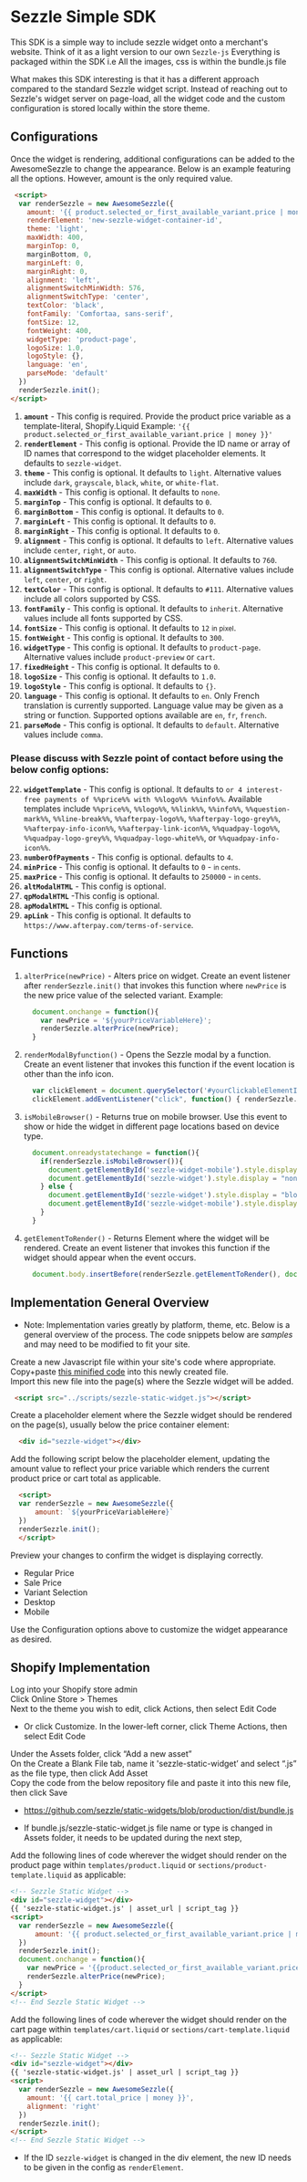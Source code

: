 # Sezzle Simple SDK 

This SDK is a simple way to include sezzle widget onto a merchant's website.
Think of it as a light version to our own `Sezzle-js` 
Everything is packaged within the SDK i.e All the images, css is within the bundle.js file 

What makes this SDK interesting is that it has a different approach compared to the standard Sezzle widget script. Instead of reaching out to Sezzle's widget server on page-load, all the widget code and the custom configuration is stored locally within the store theme. 


## Configurations

Once the widget is rendering, additional configurations can be added to the AwesomeSezzle to change the appearance. Below is an example featuring all the options. However, amount is the only required value.

```html
 <script>  
  var renderSezzle = new AwesomeSezzle({ 
    amount: '{{ product.selected_or_first_available_variant.price | money }}',
    renderElement: 'new-sezzle-widget-container-id',
    theme: 'light',
    maxWidth: 400,
    marginTop: 0,
    marginBottom, 0,
    marginLeft: 0,
    marginRight: 0,
    alignment: 'left',
    alignmentSwitchMinWidth: 576,
    alignmentSwitchType: 'center',
    textColor: 'black',
    fontFamily: 'Comfortaa, sans-serif',
    fontSize: 12,
    fontWeight: 400,
    widgetType: 'product-page',
    logoSize: 1.0,
    logoStyle: {},
    language: 'en',
    parseMode: 'default'
  })
  renderSezzle.init();
</script>
```

1. **`amount`** - This config is required. Provide the product price variable as a template-literal,  Shopify.Liquid Example: `'{{ product.selected_or_first_available_variant.price | money }}'`
2. **`renderElement`** - This config is optional. Provide the ID name or array of ID names that correspond to the widget placeholder elements. It defaults to `sezzle-widget`.
3. **`theme`** - This config is optional. It defaults to `light`. Alternative values include `dark`, `grayscale`, `black`, `white`, or `white-flat`.
4. **`maxWidth`** - This config is optional. It defaults to `none`.
5. **`marginTop`** - This config is optional. It defaults to `0`.
6. **`marginBottom`** - This config is optional. It defaults to `0`.
7. **`marginLeft`** - This config is optional. It defaults to `0`.
8. **`marginRight`** - This config is optional. It defaults to `0`.
9. **`alignment`** - This config is optional. It defaults to `left`. Alternative values include `center`, `right`, or `auto`.
10. **`alignmentSwitchMinWidth`** - This config is optional. It defaults to `760`.
11. **`alignmentSwitchType`** - This config is optional. Alternative values include `left`, `center`, or `right`.
12. **`textColor`** - This config is optional. It defaults to `#111`. Alternative values include all colors supported by CSS.
13. **`fontFamily`** - This config is optional. It defaults to `inherit`. Alternative values include all fonts supported by CSS.
14. **`fontSize`** - This config is optional. It defaults to `12` <small>in pixel</small>. 
15. **`fontWeight`** - This config is optional. It defaults to `300`.
16. **`widgetType`** - This config is optional. It defaults to `product-page`. Alternative values include `product-preview` or `cart`.
17. **`fixedHeight`** - This config is optional. It defaults to `0`.
18. **`logoSize`** - This config is optional. It defaults to `1.0`.
19. **`logoStyle`** - This config is optional. It defaults to `{}`.
20. **`language`** - This config is optional. It defaults to `en`. Only French translation is currently supported. Language value may be given as a string or function. Supported options available are `en`, `fr`, `french`.
21. **`parseMode`** - This config is optional. It defaults to `default`. Alternative values include `comma`.

### <b>Please discuss with Sezzle point of contact before using the below config options:</b>
22. **`widgetTemplate`**  - This config is optional. It defaults to `or 4 interest-free payments of %%price%% with %%logo%% %%info%%`. Available templates include `%%price%%`, `%%logo%%`, `%%link%%`, `%%info%%`, `%%question-mark%%`, `%%line-break%%`, `%%afterpay-logo%%`, `%%afterpay-logo-grey%%`, `%%afterpay-info-icon%%`, `%%afterpay-link-icon%%`, `%%quadpay-logo%%`, `%%quadpay-logo-grey%%`, `%%quadpay-logo-white%%`, or `%%quadpay-info-icon%%`.
23. **`numberOfPayments`** - This config is optional. defaults to `4`.
24. **`minPrice`** - This config is optional. It defaults to `0` - <small>in cents</small>.
25. **`maxPrice`** - This config is optional. It defaults to `250000` - <small>in cents</small>.
26. **`altModalHTML`** - This config is optional.
27. **`qpModalHTML`** -This config is optional.
28. **`apModalHTML`** - This config is optional.
29. **`apLink`** - This config is optional. It defaults to `https://www.afterpay.com/terms-of-service`.


## Functions

1. `alterPrice(newPrice)` - Alters price on widget. Create an event listener after `renderSezzle.init()` that invokes this function where `newPrice` is the new price value of the selected variant. Example:
    ```js
      document.onchange = function(){
        var newPrice = '${yourPriceVariableHere}'; 
        renderSezzle.alterPrice(newPrice);
      }
    ```

2. `renderModalByfunction()` - Opens the Sezzle modal by a function. Create an event listener that invokes this function if the event location is other than the info icon.
    ```js
      var clickElement = document.querySelector('#yourClickableElementIdHere')
      clickElement.addEventListener("click", function() { renderSezzle.renderModalByfunction() });
    ```

3. `isMobileBrowser()` - Returns true on mobile browser. Use this event to show or hide the widget in different page locations based on device type.
    ```js
      document.onreadystatechange = function(){
        if(renderSezzle.isMobileBrowser()){
          document.getElementById('sezzle-widget-mobile').style.display = "block";
          document.getElementById('sezzle-widget').style.display = "none";
        } else {
          document.getElementById('sezzle-widget').style.display = "block";
          document.getElementById('sezzle-widget-mobile').style.display = "none";
        }
      } 
    ```

4. `getElementToRender()` - Returns Element where the widget will be rendered. Create an event listener that invokes this function if the widget should appear when the event occurs.
    ```js
      document.body.insertBefore(renderSezzle.getElementToRender(), document.getElementById('price').nextElementSibling);
    ```

## Implementation General Overview

* Note: Implementation varies greatly by platform, theme, etc. Below is a general overview of the process. The code snippets below are <i>samples</i> and may need to be modified to fit your site.

Create a new Javascript file within your site's code where appropriate. <br/>
Copy+paste  <a href="https://github.com/sezzle/static-widgets/blob/production/dist/bundle.js">this minified code</a> into this newly created file.<br/>
Import this new file into the page(s) where the Sezzle widget will be added.<br/>
 ```html
  <script src="../scripts/sezzle-static-widget.js"></script>
 ```
Create a placeholder element where the Sezzle widget should be rendered on the page(s), usually below the price container element:<br/>
  ```html
    <div id="sezzle-widget"></div>
  ```
Add the following script below the placeholder element, updating the amount value to reflect your price variable which renders the current product price or cart total as applicable.<br/>
  ```html
    <script>  
    var renderSezzle = new AwesomeSezzle({ 
        amount: `${yourPriceVariableHere}`
    })
    renderSezzle.init();
    </script>
  ```
Preview your changes to confirm the widget is displaying correctly.<br/>
  - Regular Price<br/>
  - Sale Price<br/>
  - Variant Selection<br/>
  - Desktop<br/>
  - Mobile<br/>

Use the Configuration options above to customize the widget appearance as desired.<br/>


## Shopify Implementation

Log into your Shopify store admin<br/>
Click Online Store > Themes<br/>
Next to the theme you wish to edit, click Actions, then select Edit Code<br/>
* Or click Customize. In the lower-left corner, click Theme Actions, then select Edit Code<br/>

Under the Assets folder, click “Add a new asset” <br/>
On the Create a Blank File tab, name it 'sezzle-static-widget’ and select “.js” as the file type, then click Add Asset<br/>
Copy the code from the below repository file and paste it into this new file, then click Save<br/>
* https://github.com/sezzle/static-widgets/blob/production/dist/bundle.js

* If bundle.js/sezzle-static-widget.js file name or type is changed in Assets folder, it needs to be updated during the next step,

Add the following lines of code wherever the widget should render on the product page within `templates/product.liquid` or `sections/product-template.liquid` as applicable:

```html
<!-- Sezzle Static Widget -->
<div id="sezzle-widget"></div>
{{ 'sezzle-static-widget.js' | asset_url | script_tag }}
<script>  
  var renderSezzle = new AwesomeSezzle({ 
      amount: '{{ product.selected_or_first_available_variant.price | money }}'
  })
  renderSezzle.init();
  document.onchange = function(){
    var newPrice = '{{product.selected_or_first_available_variant.price | money}}'; 
    renderSezzle.alterPrice(newPrice);
  }
</script>
<!-- End Sezzle Static Widget -->
```

Add the following lines of code wherever the widget should render on the cart page within `templates/cart.liquid` or `sections/cart-template.liquid` as applicable:

```html
<!-- Sezzle Static Widget -->
<div id="sezzle-widget"></div>
{{ 'sezzle-static-widget.js' | asset_url | script_tag }}
<script>  
  var renderSezzle = new AwesomeSezzle({ 
    amount: '{{ cart.total_price | money }}',
    alignment: 'right'
  })
  renderSezzle.init();
</script>
<!-- End Sezzle Static Widget -->
```

* If the ID `sezzle-widget` is changed in the div element, the new ID needs to be given in the config as `renderElement`.
